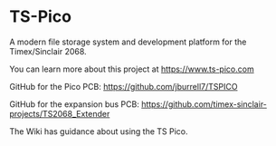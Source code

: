 # TS-Pico
A modern file storage system and development platform for the Timex/Sinclair 2068.

You can learn more about this project at https://www.ts-pico.com

GitHub for the Pico PCB: https://github.com/jburrell7/TSPICO

GitHub for the expansion bus PCB: https://github.com/timex-sinclair-projects/TS2068_Extender

The Wiki has guidance about using the TS Pico. 
